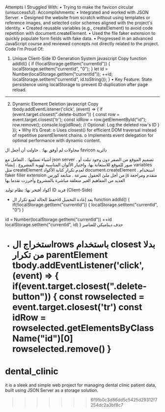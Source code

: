 Attempts I Struggled With:
• Trying to make the favicon circular (unsuccessful).
Accomplishments:
• Integrated and worked with JSON Server.
• Designed the website from scratch without using templates or reference images, and selected color schemes aligned with the project's identity.
• Created reusable variables (e.g., createElement) to avoid code repetition with document.createElement.
• Used the file faker extension to quickly populate form fields with fake data.
• Progressed in an advanced JavaScript course and reviewed concepts not directly related to the project.
Code I’m Proud Of:

1. Unique Client-Side ID Generation System
   javascript
   Copy
   function addId() {
   if (!localStorage.getItem("currentId")) {
   localStorage.setItem("currentId", "0");
   }
   let id = Number(localStorage.getItem("currentId"));
   ++id;
   localStorage.setItem("currentId", id.toString());
   }
   • Key Feature: State persistence using localStorage to prevent ID duplication after page reload.

---

2. Dynamic Element Deletion
   javascript
   Copy
   tbody.addEventListener('click', (event) => {
   if (event.target.closest(".delete-button")) {
   const row = event.target.closest('tr');
   const idRow = row.getElementById("id");
   row.remove();
   console.log(idRow); // Optional: Log the deleted row's ID
   }
   });
   • Why It’s Great:
   o Uses closest() for efficient DOM traversal instead of repetitive parentElement chains.
   o Implements event delegation for optimal performance with dynamic content.

محاولات لم أوفق بها:
. حاولت أن أجعل ال favicon دائرية

أشياء تعملتها:
. التعامل مع json server
. تصميم الموقع من الصفر دون وجود تبلت أو صور للموقع للاستعانة بها، واختيار الألوان المناسبة لهوية المشروع
. إنشاء variables مثل createElement لعدم تكرار كتابة الأكواد document.createElement
. استخدام faker filler extension من أجل ملئ الحقول بسرعة
. متابعة كورس js متقدم ومراجعة العديد من المفاهيم الغير متعلقة مباشرة بالمشروع وأحرزت تقدما بها

أكواد أفتخر بها:
نظام توليد ID فريد (Client-Side)

- حفظ الحالة لمنع تكرار الid بعد إعادة التحميل
  function addId() {
  if(!localStorage.getItem("currentId")) {
  localStorage.setItem("currentId", "0")
  }

id = Number(localStorage.getItem("currentId"))
++id
localStorage.setItem("currentId", id)
}
حذف ديناميكي للعناصر

- استخراج الrows باستخدام closest بدلا من تكرار parentElement
  tbody.addEventListener('click', (event) => {
  if(event.target.closest(".delete-button")) {
  const rowselected = event.target.closest('tr')
  const idRow = rowselected.getElementsByClassName("id")[0]
  rowselected.remove()
  }
  =======

# dental_clinic

it is a sleek and simple web project for managing dental clinic patient data, built using JSON Server as a storage solution.

> > > > > > > 6f9fb0c3d86dd5c5425d29312f7254dc2a3bf8c7

